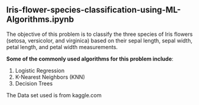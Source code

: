 ## Iris-flower-species-classification-using-ML-Algorithms.ipynb
The objective of this problem is to classify the three species of Iris flowers (setosa, versicolor, and virginica) based on their sepal length, sepal width, petal length, and petal width measurements.

**Some of the commonly used algorithms for this problem include**:

1) Logistic Regression
2) K-Nearest Neighbors (KNN)
3) Decision Trees

The Data set used is from kaggle.com
